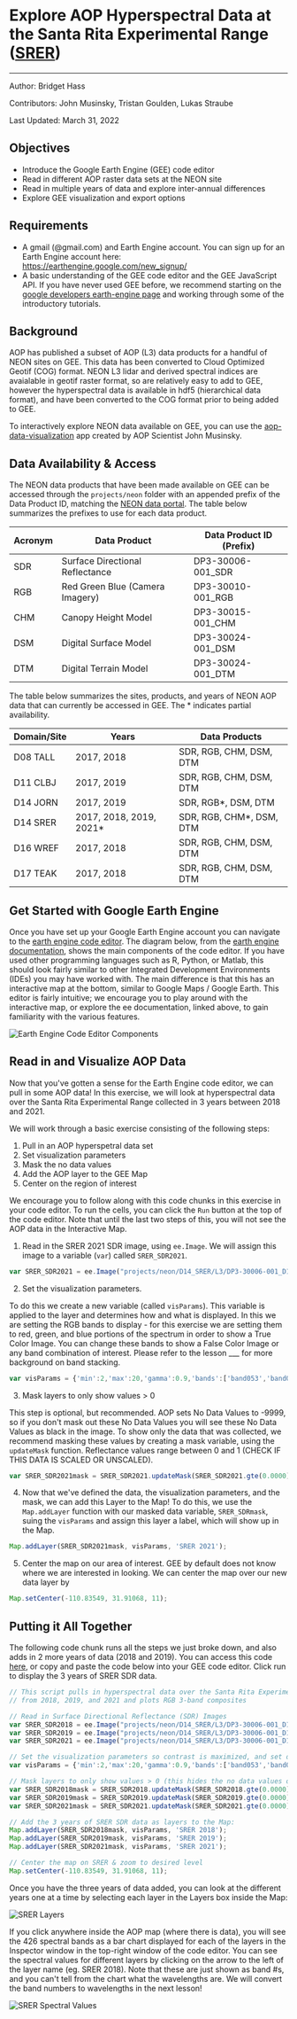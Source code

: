 # Explore AOP Hyperspectral Data at the Santa Rita Experimental Range ([SRER](https://www.neonscience.org/field-sites/srer))

---

Author: Bridget Hass

Contributors: John Musinsky, Tristan Goulden, Lukas Straube

Last Updated: March 31, 2022

Objectives
---
- Introduce the Google Earth Engine (GEE) code editor 
- Read in different AOP raster data sets at the NEON site 
- Read in multiple years of data and explore inter-annual differences
- Explore GEE visualization and export options

Requirements
---
-	A gmail (@gmail.com) and Earth Engine account. You can sign up for an Earth Engine account here: https://earthengine.google.com/new_signup/
-	A basic understanding of the GEE code editor and the GEE JavaScript API. If you have never used GEE before, we recommend starting on the [google developers earth-engine page](https://developers.google.com/earth-engine/guides/getstarted) and working through some of the introductory tutorials.

Background
---
AOP has published a subset of AOP (L3) data products for a handful of NEON sites on GEE. This data has been converted to Cloud Optimized Geotif (COG) format. NEON L3 lidar and derived spectral indices are avaialable in geotif raster format, so are relatively easy to add to GEE, however the hyperspectral data is available in hdf5 (hierarchical data format), and have been converted to the COG format prior to being added to GEE. 

To interactively explore NEON data available on GEE, you can use the [aop-data-visualization](https://neon-aop.users.earthengine.app/view/aop-data-visualization) app created by AOP Scientist John Musinsky. 

Data Availability & Access
---
The NEON data products that have been made available on GEE can be accessed through the `projects/neon` folder with an appended prefix of the Data Product ID, matching the [NEON data portal](https://data.neonscience.org/data-products/explore). The table below summarizes the prefixes to use for each data product.

| Acronym | Data Product      | Data Product ID (Prefix) |
|----------|------------|-------------------------|
| SDR | Surface Directional Reflectance | DP3-30006-001_SDR |
| RGB | Red Green Blue (Camera Imagery) | DP3-30010-001_RGB |
| CHM | Canopy Height Model | DP3-30015-001_CHM |
| DSM | Digital Surface Model | DP3-30024-001_DSM |
| DTM | Digital Terrain Model | DP3-30024-001_DTM |

The table below summarizes the sites, products, and years of NEON AOP data that can currently be accessed in GEE. The * indicates partial availability.

| Domain/Site | Years      | Data Products        |
|----------|------------|-------------------------|
| D08 TALL | 2017, 2018 | SDR, RGB, CHM, DSM, DTM |
| D11 CLBJ | 2017, 2019 | SDR, RGB, CHM, DSM, DTM |
| D14 JORN | 2017, 2019 | SDR, RGB*, DSM, DTM|
| D14 SRER | 2017, 2018, 2019, 2021* | SDR, RGB, CHM*, DSM, DTM|
| D16 WREF | 2017, 2018 | SDR, RGB, CHM, DSM, DTM |
| D17 TEAK | 2017, 2018 | SDR, RGB, CHM, DSM, DTM |

Get Started with Google Earth Engine
---

Once you have set up your Google Earth Engine account you can navigate to the [earth engine code editor](https://code.earthengine.google.com/). The diagram below, from the [earth engine documentation](https://developers.google.com/earth-engine/guides/playground), shows the main components of the code editor. If you have used other programming languages such as R, Python, or Matlab, this should look fairly similar to other Integrated Development Environments (IDEs) you may have worked with. The main difference is that this has an interactive map at the bottom, similar to Google Maps / Google Earth. This editor is fairly intuitive; we encourage you to play around with the interactive map, or explore the ee documentation, linked above, to gain familiarity with the various features.

![Earth Engine Code Editor Components](Code_editor_diagram.png)

Read in and Visualize AOP Data
---
Now that you've gotten a sense for the Earth Engine code editor, we can pull in some AOP data! In this exercise, we will look at hyperspectral data over the Santa Rita Experimental Range collected in 3 years between 2018 and 2021.

We will work through a basic exercise consisting of the following steps:

1) Pull in an AOP hyperspetral data set
2) Set visualization parameters
3) Mask the no data values
4) Add the AOP layer to the GEE Map
5) Center on the region of interest

We encourage you to follow along with this code chunks in this exercise in your code editor. To run the cells, you can click the `Run` button at the top of the code editor. Note that until the last two steps of this, you will not see the AOP data in the Interactive Map.

1) Read in the SRER 2021 SDR image, using `ee.Image`. We will assign this image to a variable (`var`) called `SRER_SDR2021`.

```javascript
var SRER_SDR2021 = ee.Image("projects/neon/D14_SRER/L3/DP3-30006-001_D14_SRER_SDR_2021");
```

2) Set the visualization parameters. 

To do this we create a new variable (called `visParams`). This variable is applied to the layer and determines how and what is displayed. In this we are setting the RGB bands to display - for this exercise we are setting them to red, green, and blue portions of the spectrum in order to show a True Color Image. You can change these bands to show a False Color Image or any band combination of interest. Please refer to the lesson ___ for more background on band stacking.

```javascript
var visParams = {'min':2,'max':20,'gamma':0.9,'bands':['band053','band035','band019']};
```

3) Mask layers to only show values > 0

This step is optional, but recommended. AOP sets No Data Values to -9999, so if you don't mask out these No Data Values you will see these No Data Values as black in the image. To show only the data that was collected, we recommend masking these values by creating a mask variable, using the `updateMask` function. Reflectance values range between 0 and 1 (CHECK IF THIS DATA IS SCALED OR UNSCALED).

```javascript
var SRER_SDR2021mask = SRER_SDR2021.updateMask(SRER_SDR2021.gte(0.0000));
```

4) Now that we've defined the data, the visualization parameters, and the mask, we can add this Layer to the Map! To do this, we use the `Map.addLayer` function with our masked data variable, `SRER_SDRmask`, suing the `visParams` and assign this layer a label, which will show up in the Map.

```javascript
Map.addLayer(SRER_SDR2021mask, visParams, 'SRER 2021');
```

5) Center the map on our area of interest. GEE by default does not know where we are interested in looking. We can center the map over our new data layer by 

```javascript
Map.setCenter(-110.83549, 31.91068, 11);
```

Putting it All Together
---
The following code chunk runs all the steps we just broke down, and also adds in 2 more years of data (2018 and 2019). You can access this code [here](https://code.earthengine.google.com/9b442fa13116b2ae487ac8a78d45ba69), or copy and paste the code below into your GEE code editor. Click run to display the 3 years of SRER SDR data.

```javascript
// This script pulls in hyperspectral data over the Santa Rita Experimental Range (SRER)
// from 2018, 2019, and 2021 and plots RGB 3-band composites

// Read in Surface Directional Reflectance (SDR) Images 
var SRER_SDR2018 = ee.Image("projects/neon/D14_SRER/L3/DP3-30006-001_D14_SRER_SDR_2018");
var SRER_SDR2019 = ee.Image("projects/neon/D14_SRER/L3/DP3-30006-001_D14_SRER_SDR_2019");
var SRER_SDR2021 = ee.Image("projects/neon/D14_SRER/L3/DP3-30006-001_D14_SRER_SDR_2021");

// Set the visualization parameters so contrast is maximized, and set display to show RGB bands 
var visParams = {'min':2,'max':20,'gamma':0.9,'bands':['band053','band035','band019']};

// Mask layers to only show values > 0 (this hides the no data values of -9999) 
var SRER_SDR2018mask = SRER_SDR2018.updateMask(SRER_SDR2018.gte(0.0000));
var SRER_SDR2019mask = SRER_SDR2019.updateMask(SRER_SDR2019.gte(0.0000));
var SRER_SDR2021mask = SRER_SDR2021.updateMask(SRER_SDR2021.gte(0.0000));

// Add the 3 years of SRER SDR data as layers to the Map:
Map.addLayer(SRER_SDR2018mask, visParams, 'SRER 2018');
Map.addLayer(SRER_SDR2019mask, visParams, 'SRER 2019');
Map.addLayer(SRER_SDR2021mask, visParams, 'SRER 2021');

// Center the map on SRER & zoom to desired level
Map.setCenter(-110.83549, 31.91068, 11);
```

Once you have the three years of data added, you can look at the different years one at a time by selecting each layer in the Layers box inside the Map:

![SRER Layers](SRER_layers.png)

If you click anywhere inside the AOP map (where there is data), you will see the 426 spectral bands as a bar chart displayed for each of the layers in the Inspector window in the top-right window of the code editor. You can see the spectral values for different layers by clicking on the arrow to the left of the layer name (eg. SRER 2018). Note that these are just shown as band #s, and you can't tell from the chart what the wavelengths are. We will convert the band numbers to wavelengths in the next lesson!

![SRER Spectral Values](SRER_inspector.png)


